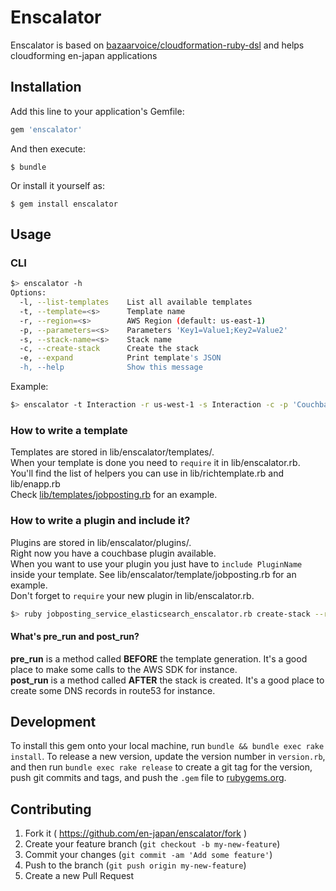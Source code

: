 # Enscalator

Enscalator is based on [bazaarvoice/cloudformation-ruby-dsl](https://github.com/bazaarvoice/cloudformation-ruby-dsl) and helps cloudforming en-japan applications

## Installation

Add this line to your application's Gemfile:

```ruby
gem 'enscalator'
```

And then execute:

    $ bundle

Or install it yourself as:

    $ gem install enscalator

## Usage

### CLI
```bash
$> enscalator -h
Options:
  -l, --list-templates    List all available templates
  -t, --template=<s>      Template name
  -r, --region=<s>        AWS Region (default: us-east-1)
  -p, --parameters=<s>    Parameters 'Key1=Value1;Key2=Value2'
  -s, --stack-name=<s>    Stack name
  -c, --create-stack      Create the stack
  -e, --expand            Print template's JSON
  -h, --help              Show this message
```

Example:
```bash
$> enscalator -t Interaction -r us-west-1 -s Interaction -c -p 'CouchbaseInteractionKeyName=test;WebServerPort=9000'
```

### How to write a template
Templates are stored in lib/enscalator/templates/.  
When your template is done you need to `require` it in lib/enscalator.rb.  
You'll find the list of helpers you can use in lib/richtemplate.rb and lib/enapp.rb  
Check [lib/templates/jobposting.rb](lib/templates/jobposting.rb) for an example.


### How to write a plugin and include it?
Plugins are stored in lib/enscalator/plugins/.  
Right now you have a couchbase plugin available.  
When you want to use your plugin you just have to `include PluginName` inside your template. See lib/enscalator/template/jobposting.rb for an example.  
Don't forget to `require` your new plugin in lib/enscalator.rb.

```bash
$> ruby jobposting_service_elasticsearch_enscalator.rb create-stack --region us-west-1  --stack-name jobposting-elasticsearch --parameters 'KeyName=test;MyKey=MyValue'
```

#### What's pre_run and post_run?
**pre_run** is a method called **BEFORE** the template generation. It's a good place to make some calls to the AWS SDK for instance.  
**post_run** is a method called **AFTER** the stack is created. It's a good place to create some DNS records in route53 for instance.

## Development

To install this gem onto your local machine, run `bundle && bundle exec rake install`. To release a new version, update the version number in `version.rb`, and then run `bundle exec rake release` to create a git tag for the version, push git commits and tags, and push the `.gem` file to [rubygems.org](https://rubygems.org).

## Contributing

1. Fork it ( https://github.com/en-japan/enscalator/fork )
2. Create your feature branch (`git checkout -b my-new-feature`)
3. Commit your changes (`git commit -am 'Add some feature'`)
4. Push to the branch (`git push origin my-new-feature`)
5. Create a new Pull Request
